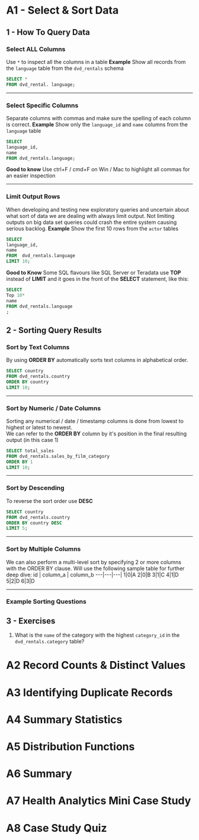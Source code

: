 


 # A1 - Select & Sort Data
 
  ## 1 - How To Query Data
  
  ### Select ALL Columns
 Use `*` to inspect all the columns in a table
**Example**
Show all records from the `language` table from the `dvd_rentals` schema
````sql
SELECT *
FROM dvd_rental. language;
````

---

  ### Select Specific Columns
 Separate columns with commas and make sure the spelling of each column is correct.
  **Example**
Show only the `language_id` and `name` columns from the `language` table
````sql
SELECT
language_id,
name
FROM dvd_rentals.language;
````
**Good to know** Use ctrl+F / cmd+F on Win / Mac to highlight all commas for an easier inspection

---

  ### Limit Output Rows 
When developing and testing new exploratory queries and uncertain about what sort of data we
 are dealing with  always limit output. Not limiting outputs on big data set queries could crash the entire system causing serious backlog.
**Example**
Show the first 10 rows from the `actor` tables
````sql
SELECT
language_id,
name
FROM  dvd_rentals.language
LIMIT 10;
````
**Good to Know** Some SQL flavours like SQL Server or Teradata use **TOP** instead of **LIMIT** and it goes in the front of the **SELECT** statement, like this: 
````sql
SELECT
Top 10*
name
FROM dvd_rentals.language
;
````

 ## 2 - Sorting Query Results
 
 ### Sort by Text Columns
 By using **ORDER BY** automatically sorts text columns in alphabetical order. 
```sql
SELECT country
FROM dvd_rentals.country
ORDER BY country
LIMIT 10;
```

---

 ### Sort by Numeric / Date Columns
 Sorting any numerical / date / timestamp columns is done from lowest to highest or latest to newest.  
We can refer to the **ORDER BY** column by it's  position in the final resulting output (in this case 1)
```sql
SELECT total_sales
FROM dvd_rentals.sales_by_film_category
ORDER BY 1
LIMIT 10;
```

---

 ### Sort by Descending
 To reverse the sort order use **DESC** 
```sql
SELECT country
FROM dvd_rentals.country
ORDER BY country DESC
LIMIT 5;
```

---

 ### Sort by Multiple Columns
 We can also perform a multi-level sort by specifying 2 or more columns with the ORDER BY clause. Will use the following sample table for further deep dive:
 id | column_a | column_b
 ---|---|---|
 1|0|A
 2|0|B
 3|1|C
 4|1|D
 5|2|D
 6|3|D

 


---

 ### Example Sorting Questions
 
 
 ## 3 - Exercises
1. What is the `name` of the category with the highest `category_id` in the `dvd_rentals.category` table?

  

























 # A2 Record Counts & Distinct Values
 # A3 Identifying Duplicate Records
 # A4 Summary Statistics
 # A5 Distribution Functions
 # A6 Summary 
 # A7 Health Analytics Mini Case Study
 # A8 Case Study Quiz

 
 
 
<!--stackedit_data:
eyJoaXN0b3J5IjpbLTE5MTkyNTQxMTgsLTE5NDIwNDUzNzMsLT
Y1NzYxNDA3LC04Njc3MzM4MzEsMTUwMDEwNzA1NiwtMTU2NzMy
NDc2MSwtMTQ5MDAyOTM4NywtMjYzODQwNzIxXX0=
-->